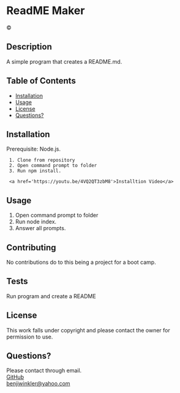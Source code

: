 
  # ReadME Maker

  &copy;

  ## Description 
  A simple program that creates a README.md.
  
  
  
  ## Table of Contents 
  
  * [Installation](#installation)
  * [Usage](#usage)
  * [License](#license)
  * [Questions?](#Questions?)
  
  
  ## Installation
  Prerequisite: Node.js.  
    
     1. Clone from repository  
     2. Open command prompt to folder  
     3. Run npm install.    
     
     <a href='https://youtu.be/4VQ2QT3zbM8'>Installtion Video</a> 

  
  ## Usage 
    
   1. Open command prompt to folder  
   2. Run node index.
   3. Answer all prompts. 
 
  
  ## Contributing
  No contributions do to this being a project for a boot camp. 
  
  ## Tests
  Run program and create a README
    
  ## License
  This work falls under copyright and please contact the owner for permission to use.  
  
    
  ## Questions?
  Please contact through email.  
  [GitHub](https://github.com/Winkler102)  
  benjiwinkler@yahoo.com  
  
